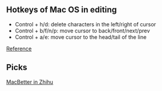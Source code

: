 ## Hotkeys of Mac OS in editing

* Control + h/d: delete characters in the left/right of cursor
* Control + b/f/n/p: move cursor to back/front/next/prev
* Control + a/e: move cursor to the head/tail of the line

[Reference][1]

## Picks

[MacBetter in Zhihu](https://zhuanlan.zhihu.com/macbetter)

[1]:  https://mp.weixin.qq.com/s?__biz=MjM5MjAyNDUyMA==&mid=2650491983&idx=2&sn=a3190028f7b3cb6fbb7dc42f1eb8234e&scene=0&key=f5c31ae61525f82e1c323105db8a54852423e5be18b5dfe93d9adee446d51cd0a9141e964b3922f0bcc7f9b14af4b4c1&ascene=0&uin=MjYyODA0MjQ4Mw%3D%3D&devicetype=iMac+MacBookPro11%2C2+OSX+OSX+10.11.5+build(15F34)&version=11020201&pass_ticket=CtBYEE98D0RNEEMRuyFnKCwQZ%2BpqzyxOHLNsxCPHwofi1bYNaox%2FS2qYD3Qfwsm0
